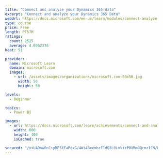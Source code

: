 ```yaml
---
title: "Connect and analyze your Dynamics 365 data​"
excerpt: "Connect and analyze your Dynamics 365 Data​"
webUrl: https://docs.microsoft.com/en-us/learn/modules/connect-analyze-dynamics-365-data/
type: course
price: Free
length: PT57M
ratings:
  count: 2525
  average: 4.6962376
heat: 51

provider:
  name: Microsoft Learn
  domain: microsoft.com
  images:
    - url: /assets/images/organizations/microsoft.com-50x50.jpg
      width: 50
      height: 50

levels:
  - Beginner

topics:
  - Power BI

images:
  - url: https://docs.microsoft.com/learn/achievements/connect-and-analyze-your-microsoft-dynamics-365-data-social.png
    width: 800
    height: 400
    isCached: true

secured: "/xxUADmwBnCspBE5fEaPcxG/4Wi4BxembzE1dQ8L0LmVirPDXBmOQrmz1CN/8Zfym9vUKrPG03y3S30ZBHQIazHdDLu4H+cz6xlG5J1WA7WBB8Wk/aD+HKC2RAtgxTrxpBxVMbF/PJH4vX35oP146ba7U37jmW1T0hhGI3HfFP00vQwKY02WqZQnwbr0sfGn2QZzP08OeixxvYDSGFtUK6k0BDd3dZ8+LRKbkY1pfoc8Ooap6DcDkmCUaZZjseb6Y2s+7H9P7tT0Yh393ZVgqW5zmwws7vaQ9K7IlsWZ5r0xXFk6+07g6rtmLNfrwC84sIYk91TUdv2Xb3kNFLiBOZIcBKKBtrmzR4L1yjfaLeJTuiBQNG1OpvaNjY2OMRybrKfg1XBZBcCVDPRID7g/rViFAYKFFpgFGwDyU9yzNjk=;dx7vHYrn+X3F0iMixMa64A=="
---
```


